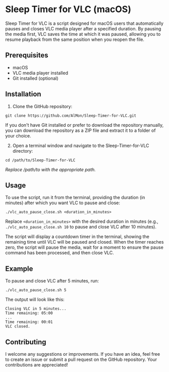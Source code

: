 # Sleep Timer for VLC (macOS)

Sleep Timer for VLC is a script designed for macOS users that automatically pauses and closes VLC media player after a specified duration. By pausing the media first, VLC saves the time at which it was paused, allowing you to resume playback from the same position when you reopen the file.

## Prerequisites
- macOS
- VLC media player installed
- Git installed (optional)

## Installation
1. Clone the GitHub repository:

```
git clone https://github.com/AlMon/Sleep-Timer-for-VLC.git
```

If you don't have Git installed or prefer to download the repository manually, you can download the repository as a ZIP file and extract it to a folder of your choice.

2. Open a terminal window and navigate to the Sleep-Timer-for-VLC directory:

``` 
cd /path/to/Sleep-Timer-for-VLC
```

*Replace /path/to with the appropriate path.*

## Usage

To use the script, run it from the terminal, providing the duration (in minutes) after which you want VLC to pause and close:

```
./vlc_auto_pause_close.sh <duration_in_minutes>
```

Replace `<duration_in_minutes>` with the desired duration in minutes (e.g., `./vlc_auto_pause_close.sh 10` to pause and close VLC after 10 minutes).

The script will display a countdown timer in the terminal, showing the remaining time until VLC will be paused and closed. When the timer reaches zero, the script will pause the media, wait for a moment to ensure the pause command has been processed, and then close VLC.

## Example
To pause and close VLC after 5 minutes, run:

```
./vlc_auto_pause_close.sh 5
```

The output will look like this:

```
Closing VLC in 5 minutes...
Time remaining: 05:00
...
Time remaining: 00:01
VLC closed.
```

## Contributing
I welcome any suggestions or improvements. If you have an idea, feel free to create an issue or submit a pull request on the GitHub repository. Your contributions are appreciated!

